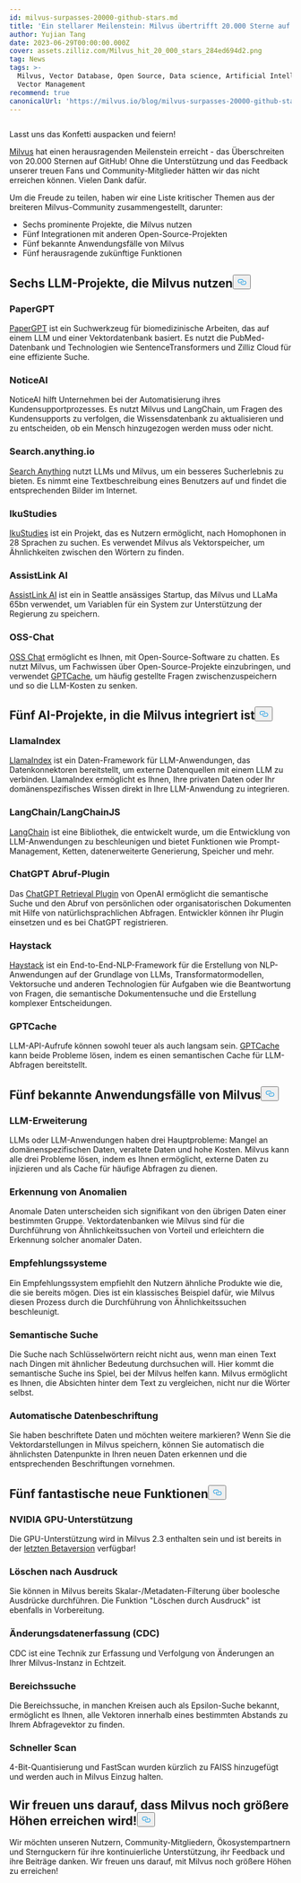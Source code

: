 ```yaml
---
id: milvus-surpasses-20000-github-stars.md
title: 'Ein stellarer Meilenstein: Milvus übertrifft 20.000 Sterne auf GitHub'
author: Yujian Tang
date: 2023-06-29T00:00:00.000Z
cover: assets.zilliz.com/Milvus_hit_20_000_stars_284ed694d2.png
tag: News
tags: >-
  Milvus, Vector Database, Open Source, Data science, Artificial Intelligence,
  Vector Management
recommend: true
canonicalUrl: 'https://milvus.io/blog/milvus-surpasses-20000-github-stars.md'
---
```

<p>
  <span class="img-wrapper">
    <img translate="no" src="https://assets.zilliz.com/Milvus_hit_20_000_stars_284ed694d2.png" alt="" class="doc-image" id="" />
    <span></span>
  </span>
</p>
<p>Lasst uns das Konfetti auspacken und feiern!</p>
<p><a href="https://github.com/milvus-io/milvus">Milvus</a> hat einen herausragenden Meilenstein erreicht - das Überschreiten von 20.000 Sternen auf GitHub! Ohne die Unterstützung und das Feedback unserer treuen Fans und Community-Mitglieder hätten wir das nicht erreichen können. Vielen Dank dafür.</p>
<p>Um die Freude zu teilen, haben wir eine Liste kritischer Themen aus der breiteren Milvus-Community zusammengestellt, darunter:</p>
<ul>
<li>Sechs prominente Projekte, die Milvus nutzen</li>
<li>Fünf Integrationen mit anderen Open-Source-Projekten</li>
<li>Fünf bekannte Anwendungsfälle von Milvus</li>
<li>Fünf herausragende zukünftige Funktionen</li>
</ul>
<h2 id="Six-LLM-projects-that-utilize-Milvus" class="common-anchor-header">Sechs LLM-Projekte, die Milvus nutzen<button data-href="#Six-LLM-projects-that-utilize-Milvus" class="anchor-icon" translate="no">
      <svg translate="no"
        aria-hidden="true"
        focusable="false"
        height="20"
        version="1.1"
        viewBox="0 0 16 16"
        width="16"
      >
        <path
          fill="#0092E4"
          fill-rule="evenodd"
          d="M4 9h1v1H4c-1.5 0-3-1.69-3-3.5S2.55 3 4 3h4c1.45 0 3 1.69 3 3.5 0 1.41-.91 2.72-2 3.25V8.59c.58-.45 1-1.27 1-2.09C10 5.22 8.98 4 8 4H4c-.98 0-2 1.22-2 2.5S3 9 4 9zm9-3h-1v1h1c1 0 2 1.22 2 2.5S13.98 12 13 12H9c-.98 0-2-1.22-2-2.5 0-.83.42-1.64 1-2.09V6.25c-1.09.53-2 1.84-2 3.25C6 11.31 7.55 13 9 13h4c1.45 0 3-1.69 3-3.5S14.5 6 13 6z"
        ></path>
      </svg>
    </button></h2><h3 id="PaperGPT" class="common-anchor-header">PaperGPT</h3><p><a href="http://papergpt.bio">PaperGPT</a> ist ein Suchwerkzeug für biomedizinische Arbeiten, das auf einem LLM und einer Vektordatenbank basiert. Es nutzt die PubMed-Datenbank und Technologien wie SentenceTransformers und Zilliz Cloud für eine effiziente Suche.</p>
<h3 id="NoticeAI" class="common-anchor-header">NoticeAI</h3><p>NoticeAI hilft Unternehmen bei der Automatisierung ihres Kundensupportprozesses. Es nutzt Milvus und LangChain, um Fragen des Kundensupports zu verfolgen, die Wissensdatenbank zu aktualisieren und zu entscheiden, ob ein Mensch hinzugezogen werden muss oder nicht.</p>
<h3 id="Searchanythingio" class="common-anchor-header">Search.anything.io</h3><p><a href="http://search.anything.io">Search Anything</a> nutzt LLMs und Milvus, um ein besseres Sucherlebnis zu bieten. Es nimmt eine Textbeschreibung eines Benutzers auf und findet die entsprechenden Bilder im Internet.</p>
<h3 id="IkuStudies" class="common-anchor-header">IkuStudies</h3><p><a href="https://ikustudies.xyz/">IkuStudies</a> ist ein Projekt, das es Nutzern ermöglicht, nach Homophonen in 28 Sprachen zu suchen. Es verwendet Milvus als Vektorspeicher, um Ähnlichkeiten zwischen den Wörtern zu finden.</p>
<h3 id="AssistLink-AI" class="common-anchor-header">AssistLink AI</h3><p><a href="https://www.linkedin.com/company/assistlink/about/">AssistLink AI</a> ist ein in Seattle ansässiges Startup, das Milvus und LLaMa 65bn verwendet, um Variablen für ein System zur Unterstützung der Regierung zu speichern.</p>
<h3 id="OSS-Chat" class="common-anchor-header">OSS-Chat</h3><p><a href="http://osschat.io">OSS Chat</a> ermöglicht es Ihnen, mit Open-Source-Software zu chatten. Es nutzt Milvus, um Fachwissen über Open-Source-Projekte einzubringen, und verwendet <a href="https://zilliz.com/blog/Caching-LLM-Queries-for-performance-improvements">GPTCache</a>, um häufig gestellte Fragen zwischenzuspeichern und so die LLM-Kosten zu senken.</p>
<h2 id="Five-AI-projects-Milvus-integrates-with" class="common-anchor-header">Fünf AI-Projekte, in die Milvus integriert ist<button data-href="#Five-AI-projects-Milvus-integrates-with" class="anchor-icon" translate="no">
      <svg translate="no"
        aria-hidden="true"
        focusable="false"
        height="20"
        version="1.1"
        viewBox="0 0 16 16"
        width="16"
      >
        <path
          fill="#0092E4"
          fill-rule="evenodd"
          d="M4 9h1v1H4c-1.5 0-3-1.69-3-3.5S2.55 3 4 3h4c1.45 0 3 1.69 3 3.5 0 1.41-.91 2.72-2 3.25V8.59c.58-.45 1-1.27 1-2.09C10 5.22 8.98 4 8 4H4c-.98 0-2 1.22-2 2.5S3 9 4 9zm9-3h-1v1h1c1 0 2 1.22 2 2.5S13.98 12 13 12H9c-.98 0-2-1.22-2-2.5 0-.83.42-1.64 1-2.09V6.25c-1.09.53-2 1.84-2 3.25C6 11.31 7.55 13 9 13h4c1.45 0 3-1.69 3-3.5S14.5 6 13 6z"
        ></path>
      </svg>
    </button></h2><h3 id="LlamaIndex" class="common-anchor-header">LlamaIndex</h3><p><a href="https://github.com/jerryjliu/llama_index">LlamaIndex</a> ist ein Daten-Framework für LLM-Anwendungen, das Datenkonnektoren bereitstellt, um externe Datenquellen mit einem LLM zu verbinden. LlamaIndex ermöglicht es Ihnen, Ihre privaten Daten oder Ihr domänenspezifisches Wissen direkt in Ihre LLM-Anwendung zu integrieren.</p>
<h3 id="LangChainLangChainJS" class="common-anchor-header">LangChain/LangChainJS</h3><p><a href="https://github.com/hwchase17/langchain">LangChain</a> ist eine Bibliothek, die entwickelt wurde, um die Entwicklung von LLM-Anwendungen zu beschleunigen und bietet Funktionen wie Prompt-Management, Ketten, datenerweiterte Generierung, Speicher und mehr.</p>
<h3 id="ChatGPT-Retrieval-Plugin" class="common-anchor-header">ChatGPT Abruf-Plugin</h3><p>Das <a href="https://github.com/openai/chatgpt-retrieval-plugin">ChatGPT Retrieval Plugin</a> von OpenAI ermöglicht die semantische Suche und den Abruf von persönlichen oder organisatorischen Dokumenten mit Hilfe von natürlichsprachlichen Abfragen. Entwickler können ihr Plugin einsetzen und es bei ChatGPT registrieren.</p>
<h3 id="Haystack" class="common-anchor-header">Haystack</h3><p><a href="https://github.com/deepset-ai/haystack">Haystack</a> ist ein End-to-End-NLP-Framework für die Erstellung von NLP-Anwendungen auf der Grundlage von LLMs, Transformatormodellen, Vektorsuche und anderen Technologien für Aufgaben wie die Beantwortung von Fragen, die semantische Dokumentensuche und die Erstellung komplexer Entscheidungen.</p>
<h3 id="GPTCache" class="common-anchor-header">GPTCache</h3><p>LLM-API-Aufrufe können sowohl teuer als auch langsam sein. <a href="https://github.com/zilliztech/gptcache">GPTCache</a> kann beide Probleme lösen, indem es einen semantischen Cache für LLM-Abfragen bereitstellt.</p>
<h2 id="Five-well-known-use-cases-of-Milvus" class="common-anchor-header">Fünf bekannte Anwendungsfälle von Milvus<button data-href="#Five-well-known-use-cases-of-Milvus" class="anchor-icon" translate="no">
      <svg translate="no"
        aria-hidden="true"
        focusable="false"
        height="20"
        version="1.1"
        viewBox="0 0 16 16"
        width="16"
      >
        <path
          fill="#0092E4"
          fill-rule="evenodd"
          d="M4 9h1v1H4c-1.5 0-3-1.69-3-3.5S2.55 3 4 3h4c1.45 0 3 1.69 3 3.5 0 1.41-.91 2.72-2 3.25V8.59c.58-.45 1-1.27 1-2.09C10 5.22 8.98 4 8 4H4c-.98 0-2 1.22-2 2.5S3 9 4 9zm9-3h-1v1h1c1 0 2 1.22 2 2.5S13.98 12 13 12H9c-.98 0-2-1.22-2-2.5 0-.83.42-1.64 1-2.09V6.25c-1.09.53-2 1.84-2 3.25C6 11.31 7.55 13 9 13h4c1.45 0 3-1.69 3-3.5S14.5 6 13 6z"
        ></path>
      </svg>
    </button></h2><h3 id="LLM-augmentation" class="common-anchor-header">LLM-Erweiterung</h3><p>LLMs oder LLM-Anwendungen haben drei Hauptprobleme: Mangel an domänenspezifischen Daten, veraltete Daten und hohe Kosten. Milvus kann alle drei Probleme lösen, indem es Ihnen ermöglicht, externe Daten zu injizieren und als Cache für häufige Abfragen zu dienen.</p>
<h3 id="Anomaly-detection" class="common-anchor-header">Erkennung von Anomalien</h3><p>Anomale Daten unterscheiden sich signifikant von den übrigen Daten einer bestimmten Gruppe. Vektordatenbanken wie Milvus sind für die Durchführung von Ähnlichkeitssuchen von Vorteil und erleichtern die Erkennung solcher anomaler Daten.</p>
<h3 id="Recommender-systems" class="common-anchor-header">Empfehlungssysteme</h3><p>Ein Empfehlungssystem empfiehlt den Nutzern ähnliche Produkte wie die, die sie bereits mögen. Dies ist ein klassisches Beispiel dafür, wie Milvus diesen Prozess durch die Durchführung von Ähnlichkeitssuchen beschleunigt.</p>
<h3 id="Semantic-search" class="common-anchor-header">Semantische Suche</h3><p>Die Suche nach Schlüsselwörtern reicht nicht aus, wenn man einen Text nach Dingen mit ähnlicher Bedeutung durchsuchen will. Hier kommt die semantische Suche ins Spiel, bei der Milvus helfen kann. Milvus ermöglicht es Ihnen, die Absichten hinter dem Text zu vergleichen, nicht nur die Wörter selbst.</p>
<h3 id="Automatic-data-labeling" class="common-anchor-header">Automatische Datenbeschriftung</h3><p>Sie haben beschriftete Daten und möchten weitere markieren? Wenn Sie die Vektordarstellungen in Milvus speichern, können Sie automatisch die ähnlichsten Datenpunkte in Ihren neuen Daten erkennen und die entsprechenden Beschriftungen vornehmen.</p>
<h2 id="Five-awesome-upcoming-features" class="common-anchor-header">Fünf fantastische neue Funktionen<button data-href="#Five-awesome-upcoming-features" class="anchor-icon" translate="no">
      <svg translate="no"
        aria-hidden="true"
        focusable="false"
        height="20"
        version="1.1"
        viewBox="0 0 16 16"
        width="16"
      >
        <path
          fill="#0092E4"
          fill-rule="evenodd"
          d="M4 9h1v1H4c-1.5 0-3-1.69-3-3.5S2.55 3 4 3h4c1.45 0 3 1.69 3 3.5 0 1.41-.91 2.72-2 3.25V8.59c.58-.45 1-1.27 1-2.09C10 5.22 8.98 4 8 4H4c-.98 0-2 1.22-2 2.5S3 9 4 9zm9-3h-1v1h1c1 0 2 1.22 2 2.5S13.98 12 13 12H9c-.98 0-2-1.22-2-2.5 0-.83.42-1.64 1-2.09V6.25c-1.09.53-2 1.84-2 3.25C6 11.31 7.55 13 9 13h4c1.45 0 3-1.69 3-3.5S14.5 6 13 6z"
        ></path>
      </svg>
    </button></h2><h3 id="NVIDIA-GPU-support" class="common-anchor-header">NVIDIA GPU-Unterstützung</h3><p>Die GPU-Unterstützung wird in Milvus 2.3 enthalten sein und ist bereits in der <a href="https://github.com/milvus-io/milvus/releases/tag/v2.3.0-beta">letzten Betaversion</a> verfügbar!</p>
<h3 id="Delete-by-Expression" class="common-anchor-header">Löschen nach Ausdruck</h3><p>Sie können in Milvus bereits Skalar-/Metadaten-Filterung über boolesche Ausdrücke durchführen. Die Funktion "Löschen durch Ausdruck" ist ebenfalls in Vorbereitung.</p>
<h3 id="Change-Data-Capture-CDC" class="common-anchor-header">Änderungsdatenerfassung (CDC)</h3><p>CDC ist eine Technik zur Erfassung und Verfolgung von Änderungen an Ihrer Milvus-Instanz in Echtzeit.</p>
<h3 id="Range-Search" class="common-anchor-header">Bereichssuche</h3><p>Die Bereichssuche, in manchen Kreisen auch als Epsilon-Suche bekannt, ermöglicht es Ihnen, alle Vektoren innerhalb eines bestimmten Abstands zu Ihrem Abfragevektor zu finden.</p>
<h3 id="Fast-Scan" class="common-anchor-header">Schneller Scan</h3><p>4-Bit-Quantisierung und FastScan wurden kürzlich zu FAISS hinzugefügt und werden auch in Milvus Einzug halten.</p>
<h2 id="Looking-forward-to-Milvus-reaching-even-greater-heights" class="common-anchor-header">Wir freuen uns darauf, dass Milvus noch größere Höhen erreichen wird!<button data-href="#Looking-forward-to-Milvus-reaching-even-greater-heights" class="anchor-icon" translate="no">
      <svg translate="no"
        aria-hidden="true"
        focusable="false"
        height="20"
        version="1.1"
        viewBox="0 0 16 16"
        width="16"
      >
        <path
          fill="#0092E4"
          fill-rule="evenodd"
          d="M4 9h1v1H4c-1.5 0-3-1.69-3-3.5S2.55 3 4 3h4c1.45 0 3 1.69 3 3.5 0 1.41-.91 2.72-2 3.25V8.59c.58-.45 1-1.27 1-2.09C10 5.22 8.98 4 8 4H4c-.98 0-2 1.22-2 2.5S3 9 4 9zm9-3h-1v1h1c1 0 2 1.22 2 2.5S13.98 12 13 12H9c-.98 0-2-1.22-2-2.5 0-.83.42-1.64 1-2.09V6.25c-1.09.53-2 1.84-2 3.25C6 11.31 7.55 13 9 13h4c1.45 0 3-1.69 3-3.5S14.5 6 13 6z"
        ></path>
      </svg>
    </button></h2><p>Wir möchten unseren Nutzern, Community-Mitgliedern, Ökosystempartnern und Sternguckern für ihre kontinuierliche Unterstützung, ihr Feedback und ihre Beiträge danken. Wir freuen uns darauf, mit Milvus noch größere Höhen zu erreichen!</p>
